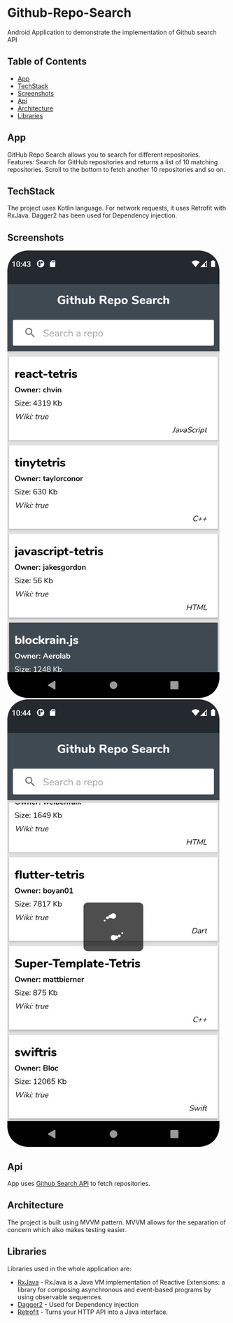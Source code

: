 # Github-Repo-Search
Android Application to demonstrate the implementation of Github search API

## Table of Contents

- [App](#app)
- [TechStack](#techstack)
- [Screenshots](#screenshots)
- [Api](#api)
- [Architecture](#architecture)
- [Libraries](#libraries)

## App
GitHub Repo Search allows you to search for different repositories.
Features:
Search for GitHub repositories and returns a list of 10 matching repositories.
Scroll to the bottom to fetch another 10 repositories and so on.

## TechStack
The project uses Kotlin language. For network requests, it uses Retrofit with RxJava.
Dagger2 has been used for Dependency injection.

## Screenshots
![Screenshot](screenshot_a.png)
![Screenshot](screenshot_b.png)

## Api
App uses [Github Search API](https://docs.github.com/en/rest/search) to fetch repositories.

## Architecture
The project is built using MVVM pattern. MVVM allows for the separation of concern which also makes testing easier.

## Libraries
Libraries used in the whole application are:

- [RxJava](https://github.com/ReactiveX/RxJava) - RxJava is a Java VM implementation of Reactive Extensions: a library for composing asynchronous and event-based programs by using observable sequences.
- [Dagger2](https://dagger.dev/dev-guide/) - Used for Dependency injection
- [Retrofit](https://square.github.io/retrofit/) - Turns your HTTP API into a Java interface.



